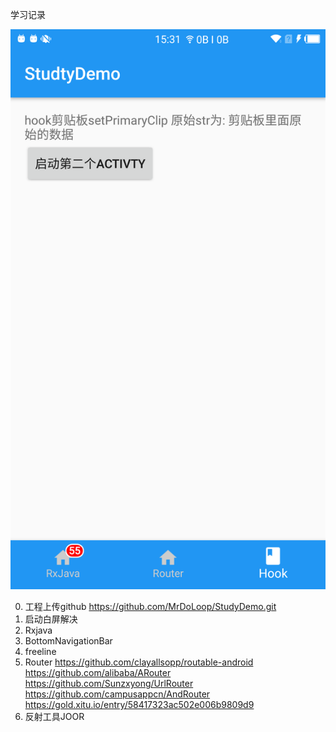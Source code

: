 学习记录

![image](https://github.com/MrDoLoop/StudtyDemo/blob/master/screenshot/device-2017-01-11-153146.png)

0. 工程上传github
https://github.com/MrDoLoop/StudyDemo.git
1. 启动白屏解决
2. Rxjava
3. BottomNavigationBar
4. freeline
5. Router
https://github.com/clayallsopp/routable-android
https://github.com/alibaba/ARouter
https://github.com/Sunzxyong/UrlRouter
https://github.com/campusappcn/AndRouter
https://gold.xitu.io/entry/58417323ac502e006b9809d9
6. 反射工具JOOR